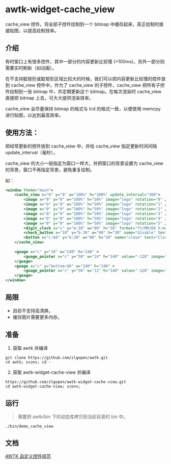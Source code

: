 # awtk-widget-cache_view

cache_view 控件。将全部子控件绘制到一个 bitmap 中缓存起来，真正绘制时直接贴图，以提高绘制效率。

## 介绍

有时窗口上有很多控件，其中一部分的内容更新比较慢 (>100ms)，另外一部分则需要实时刷新（如动画）。

在不支持脏矩形或脏矩形区域比较大的时候，我们可以把内容更新比较慢的控件放到 cache\_view 控件中，作为了 cache\_view 的子控件，cache\_view 把所有子控件绘制到一张 bitmap 中，并定期更新这个 bitmap。在每次渲染时 cache\_view 直接把 bitmap 上去，可大大提供渲染效率。

cache\_view 会尽量保持 bitmap 的格式与 lcd 的格式一致，以便使用 memcpy 进行贴图，以达到最高效率。

## 使用方法：

把经常更新的控件放到 cache\_view 中，并给 cache\_view 指定更新时间间隔 update_interval（毫秒）。

cache\_view 的大小一般指定为窗口一样大，并把窗口的背景设置为 cache\_view 的背景，窗口不再指定背景，避免重复绘制。

如：

```xml
<window theme="main">
	<cache_view x="0" y="0" w="100%" h="100%" update_interval="300">
		<image x="0" y="0" w="100%" h="50%" image="logo" rotation="0" />
		<image x="0" y="0" w="100%" h="50%" image="logo" rotation="1" />
		<image x="0" y="0" w="100%" h="50%" image="logo" rotation="2" />
		<image x="0" y="0" w="100%" h="50%" image="logo" rotation="3" />
		<image x="0" y="0" w="100%" h="50%" image="logo" rotation="4" />
		<image x="0" y="0" w="100%" h="50%" image="logo" rotation="5" />
		<digit_clock x="c" y="m:30" w="80" h="30" format="YY/MM/DD h:mm:ss" />
		<check_button x="10" y="b:30" w="80" h="30" name="disable" text="Disable Cache" />
		<button x="c:60" y="b:30" w="80" h="30" name="close" text="Close" />
	</cache_view>
  
	<guage x="c" y="10" w="240" h="240" >
		<guage_pointer x="c" y="50" w="24" h="140" value="-128" image="guage_pointer" animation="value(from=-128, to=128, yoyo_times=6, duration=3000, delay=1000, auto_destroy=false)" />
	</guage>
	<guage x="c" y="bottom:60" w="240" h="240" >
		<guage_pointer x="c" y="50" w="12" h="140" value="-128" image="pointer" animation="value(from=-128, to=128, yoyo_times=1000, duration=3000)" />
	</guage>
</window>

```

## 局限

* 目前不支持高清屏。
* 缓存图片需要更多内存。

## 准备

1. 获取 awtk 并编译

```
git clone https://github.com/zlgopen/awtk.git
cd awtk; scons; cd -
```

2. 获取 awtk-widget-cache-view 并编译

```
https://github.com/zlgopen/awtk-widget-cache-view.git
cd awtk-widget-cache-view; scons; 
```

## 运行

> 需要把 awtk/bin 下的动态库拷贝到当前目录的 bin 中。

```
./bin/demo_cache_view
```

## 文档

[AWTK 自定义控件规范](https://github.com/zlgopen/awtk/blob/master/docs/custom_widget_rules.md)
